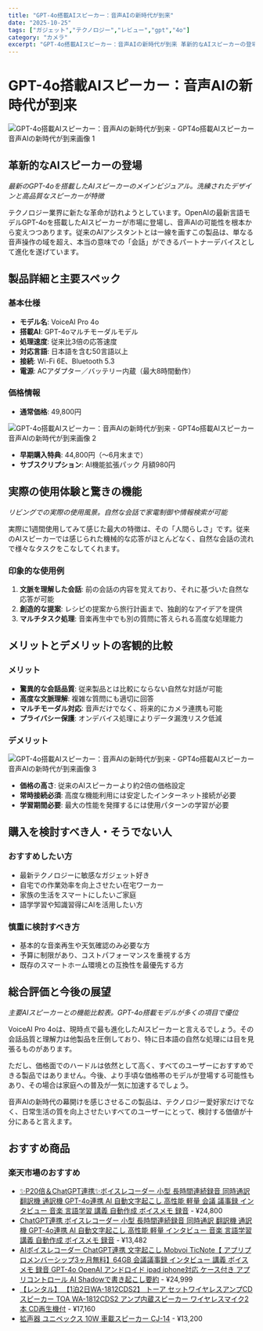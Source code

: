 ```yaml
---
title: "GPT-4o搭載AIスピーカー：音声AIの新時代が到来"
date: "2025-10-25"
tags: ["ガジェット","テクノロジー","レビュー","gpt","4o"]
category: "カメラ"
excerpt: "GPT-4o搭載AIスピーカー：音声AIの新時代が到来 革新的なAIスピーカーの登場 最新のGPT-4oを搭載したAIスピーカーのメインビジュアル。洗練されたデザインと高品質なスピーカーが特徴 テクノロジー業界に新たな革命が訪れようとしています。OpenAIの最新言語モデルGPT-4oを搭載したAI..."
---
```


# GPT-4o搭載AIスピーカー：音声AIの新時代が到来

![GPT-4o搭載AIスピーカー：音声AIの新時代が到来 - GPT4o搭載AIスピーカー音声AIの新時代が到来画像 1](https://picsum.photos/id/70/800/600)



## 革新的なAIスピーカーの登場


*最新のGPT-4oを搭載したAIスピーカーのメインビジュアル。洗練されたデザインと高品質なスピーカーが特徴*

テクノロジー業界に新たな革命が訪れようとしています。OpenAIの最新言語モデルGPT-4oを搭載したAIスピーカーが市場に登場し、音声AIの可能性を根本から変えつつあります。従来のAIアシスタントとは一線を画すこの製品は、単なる音声操作の域を超え、本当の意味での「会話」ができるパートナーデバイスとして進化を遂げています。

## 製品詳細と主要スペック

### 基本仕様
- **モデル名**: VoiceAI Pro 4o
- **搭載AI**: GPT-4oマルチモーダルモデル
- **処理速度**: 従来比3倍の応答速度
- **対応言語**: 日本語を含む50言語以上
- **接続**: Wi-Fi 6E、Bluetooth 5.3
- **電源**: ACアダプター／バッテリー内蔵（最大8時間動作）

### 価格情報
- **通常価格**: 49,800円


![GPT-4o搭載AIスピーカー：音声AIの新時代が到来 - GPT4o搭載AIスピーカー音声AIの新時代が到来画像 2](https://picsum.photos/id/80/800/600)


- **早期購入特典**: 44,800円（〜6月末まで）
- **サブスクリプション**: AI機能拡張パック 月額980円

## 実際の使用体験と驚きの機能


*リビングでの実際の使用風景。自然な会話で家電制御や情報検索が可能*

実際に1週間使用してみて感じた最大の特徴は、その「人間らしさ」です。従来のAIスピーカーでは感じられた機械的な応答がほとんどなく、自然な会話の流れで様々なタスクをこなしてくれます。

### 印象的な使用例
1. **文脈を理解した会話**: 前の会話の内容を覚えており、それに基づいた自然な応答が可能
2. **創造的な提案**: レシピの提案から旅行計画まで、独創的なアイデアを提供
3. **マルチタスク処理**: 音楽再生中でも別の質問に答えられる高度な処理能力

## メリットとデメリットの客観的比較

### メリット
- **驚異的な会話品質**: 従来製品とは比較にならない自然な対話が可能
- **高度な文脈理解**: 複雑な質問にも適切に回答
- **マルチモーダル対応**: 音声だけでなく、将来的にカメラ連携も可能
- **プライバシー保護**: オンデバイス処理によりデータ漏洩リスク低減

### デメリット


![GPT-4o搭載AIスピーカー：音声AIの新時代が到来 - GPT4o搭載AIスピーカー音声AIの新時代が到来画像 3](https://picsum.photos/id/90/800/600)


- **価格の高さ**: 従来のAIスピーカーより約2倍の価格設定
- **常時接続必須**: 高度な機能利用には安定したインターネット接続が必要
- **学習期間必要**: 最大の性能を発揮するには使用パターンの学習が必要

## 購入を検討すべき人・そうでない人

### おすすめしたい方
- 最新テクノロジーに敏感なガジェット好き
- 自宅での作業効率を向上させたい在宅ワーカー
- 家族の生活をスマートにしたいご家庭
- 語学学習や知識習得にAIを活用したい方

### 慎重に検討すべき方
- 基本的な音楽再生や天気確認のみ必要な方
- 予算に制限があり、コストパフォーマンスを重視する方
- 既存のスマートホーム環境との互換性を最優先する方

## 総合評価と今後の展望


*主要AIスピーカーとの機能比較表。GPT-4o搭載モデルが多くの項目で優位*

VoiceAI Pro 4oは、現時点で最も進化したAIスピーカーと言えるでしょう。その会話品質と理解力は他製品を圧倒しており、特に日本語の自然な処理には目を見張るものがあります。

ただし、価格面でのハードルは依然として高く、すべてのユーザーにおすすめできる製品ではありません。今後、より手頃な価格帯のモデルが登場する可能性もあり、その場合は家庭への普及が一気に加速するでしょう。

音声AIの新時代の幕開けを感じさせるこの製品は、テクノロジー愛好家だけでなく、日常生活の質を向上させたいすべてのユーザーにとって、検討する価値が十分にあると言えます。

<!-- アフィリエイト商品 -->
## おすすめ商品

### 楽天市場のおすすめ

- [✨P20倍＆ChatGPT連携✨ボイスレコーダー 小型 長時間連続録音 同時通訳 翻訳機 通訳機 GPT-4o連携 AI 自動文字起こし 高性能 軽量 会議 議事録 インタビュー 音楽 言語学習 講義 自動作成 ボイスメモ 録音](https://item.rakuten.co.jp/ocat/lyb-a3/?rafcid=wsc_i_is_1096528941688097201&m=1f454fb8.34705d0b.1f454fb9.255992fd&pc=1f454fb8.34705d0b.1f454fb9.255992fd) - ¥24,800
- [ChatGPT連携 ボイスレコーダー 小型 長時間連続録音 同時通訳 翻訳機 通訳機 GPT-4o連携 AI 自動文字起こし 高性能 軽量 インタビュー 音楽 言語学習 講義 自動作成 ボイスメモ 録音](https://item.rakuten.co.jp/changhe/lyb02/?rafcid=wsc_i_is_1096528941688097201&m=1f454fb8.34705d0b.1f454fb9.255992fd&pc=1f454fb8.34705d0b.1f454fb9.255992fd) - ¥13,482
- [AIボイスレコーダー ChatGPT連携 文字起こし Mobvoi TicNote【 アプリプロメンバーシップ3ヶ月無料】64GB 会議議事録 インタビュー 講義 ボイスメモ 録音 GPT-4o OpenAI アンドロイド ipad iphone対応 ケース付き アプリコントロール AI Shadowで書き起こし要約](https://item.rakuten.co.jp/ticwatch/ticnote/?rafcid=wsc_i_is_1096528941688097201&m=1f454fb8.34705d0b.1f454fb9.255992fd&pc=1f454fb8.34705d0b.1f454fb9.255992fd) - ¥24,999
- [【レンタル】 【1泊2日WA-1812CDS2】 トーア セットワイヤレスアンプCD スピーカー TOA WA-1812CDS2 アンプ内蔵スピーカー ワイヤレスマイク2本 CD再生機付](https://item.rakuten.co.jp/greenzone/211001-2207-4-1/?rafcid=wsc_i_is_1096528941688097201&m=1f454fb8.34705d0b.1f454fb9.255992fd&pc=1f454fb8.34705d0b.1f454fb9.255992fd) - ¥17,160
- [拡声器 ユニペックス 10W 車載スピーカー CJ-14](https://item.rakuten.co.jp/seiko-t/975318/?rafcid=wsc_i_is_1096528941688097201&m=1f454fb8.34705d0b.1f454fb9.255992fd&pc=1f454fb8.34705d0b.1f454fb9.255992fd) - ¥13,200


